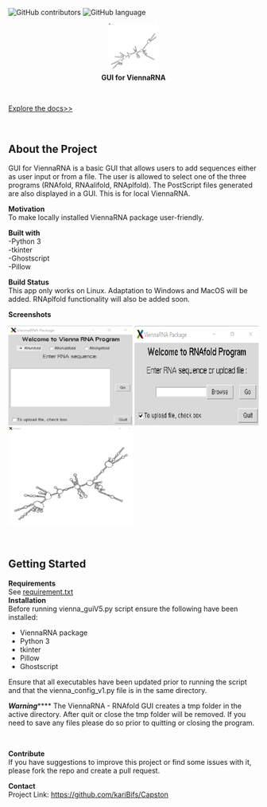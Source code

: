 ![GitHub contributors](https://img.shields.io/github/contributors/kariBifs/capston?color=color)
![GitHub language](https://img.shields.io/badge/language-Python-red)
<p align="center">
 <img src = "imagesread/viennaout.png" width =100>
 <br>
 <strong>GUI for ViennaRNA</strong>
 </p>
 <br>
 
  [Explore the docs>>](https://github.com/kariBifs/Capston)
 
 <br>


## **About the Project**

GUI for ViennaRNA is a
basic GUI that allows users to add sequences either as 
user input or from a file. The user is allowed to select one of the three programs (RNAfold, RNAalifold, RNAplfold).
The PostScript files generated are also displayed in a GUI. 
This is for local ViennaRNA.
<br>

**Motivation**
<br>
To make locally installed ViennaRNA package user-friendly.
<br>

**Built with**
<br>
-Python 3
<br>
-tkinter
<br>
-Ghostscript
<br>
-Pillow
<br>

**Build Status**
<br>
This app only works on Linux. Adaptation to Windows and MacOS will be added. RNAplfold functionality will also be added soon.
<br>

**Screenshots**
<br>
<p align="left">
 <img src = "imagesread/Screenshot 2022-03-12 143326.png"width=250 height=200>
 <img src = "imagesread/ViennaGuiBrow.png"width=250 height=200>
 <img src = "imagesread/viennaout.png"width=250 height=200>
</p>
<br>

## **Getting Started**


**Requirements**
<br>
See [requirement.txt](https://github.com/kariBifs/Capston)
<br>
**Installation**
<br>
Before running vienna_guiV5.py script ensure the 
following have been installed:

- ViennaRNA package
- Python 3
- tkinter
- Pillow
- Ghostscript

Ensure that all executables have been updated prior to
running the script and that the vienna_config_v1.py file
is in the same directory.

***********************Warning***************************
The ViennaRNA - RNAfold GUI creates a tmp folder in the
active directory. After quit or close the tmp folder will be 
removed. If you need to save any files please do so prior
to quitting or closing the program.
<!--how to use?-->
<br>

**Contribute**
<br>
If you have suggestions to improve this project or find some issues with it, please fork the repo and create a pull request.
<br>

**Contact**
<br>
Project Link: https://github.com/kariBifs/Capston
